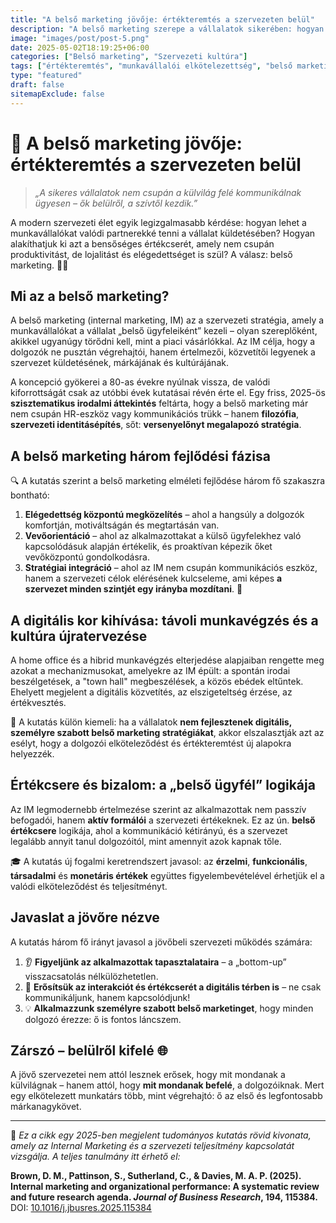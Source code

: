 ```yaml
---
title: "A belső marketing jövője: értékteremtés a szervezeten belül"
description: "A belső marketing szerepe a vállalatok sikerében: hogyan alakíthatunk ki értékteremtő és lojalitást növelő kapcsolatokat a munkavállalókkal?"
image: "images/post/post-5.png"
date: 2025-05-02T18:19:25+06:00
categories: ["Belső marketing", "Szervezeti kultúra"]
tags: ["értékteremtés", "munkavállalói elkötelezettség", "belső marketing","lojalitás"]
type: "featured" 
draft: false
sitemapExclude: false
---
```

# 🌱 A belső marketing jövője: értékteremtés a szervezeten belül

> *„A sikeres vállalatok nem csupán a külvilág felé kommunikálnak ügyesen – ők belülről, a szívtől kezdik.”*

A modern szervezeti élet egyik legizgalmasabb kérdése: hogyan lehet a munkavállalókat valódi partnerekké tenni a vállalat küldetésében? Hogyan alakíthatjuk ki azt a bensőséges értékcserét, amely nem csupán produktivitást, de lojalitást és elégedettséget is szül? A válasz: belső marketing. 📢👥

## Mi az a belső marketing?

A belső marketing (internal marketing, IM) az a szervezeti stratégia, amely a munkavállalókat a vállalat „belső ügyfeleiként” kezeli – olyan szereplőként, akikkel ugyanúgy törődni kell, mint a piaci vásárlókkal. Az IM célja, hogy a dolgozók ne pusztán végrehajtói, hanem értelmezői, közvetítői legyenek a szervezet küldetésének, márkájának és kultúrájának.

A koncepció gyökerei a 80-as évekre nyúlnak vissza, de valódi kiforrottságát csak az utóbbi évek kutatásai révén érte el. Egy friss, 2025-ös **szisztematikus irodalmi áttekintés** feltárta, hogy a belső marketing már nem csupán HR-eszköz vagy kommunikációs trükk – hanem **filozófia**, **szervezeti identitásépítés**, sőt: **versenyelőnyt megalapozó stratégia**.

## A belső marketing három fejlődési fázisa

🔍 A kutatás szerint a belső marketing elméleti fejlődése három fő szakaszra bontható:

1. **Elégedettség központú megközelítés** – ahol a hangsúly a dolgozók komfortján, motiváltságán és megtartásán van.
2. **Vevőorientáció** – ahol az alkalmazottakat a külső ügyfelekhez való kapcsolódásuk alapján értékelik, és proaktívan képezik őket vevőközpontú gondolkodásra.
3. **Stratégiai integráció** – ahol az IM nem csupán kommunikációs eszköz, hanem a szervezeti célok elérésének kulcseleme, ami képes **a szervezet minden szintjét egy irányba mozdítani**. 🎯

## A digitális kor kihívása: távoli munkavégzés és a kultúra újratervezése

A home office és a hibrid munkavégzés elterjedése alapjaiban rengette meg azokat a mechanizmusokat, amelyekre az IM épült: a spontán irodai beszélgetések, a "town hall" megbeszélések, a közös ebédek eltűntek. Ehelyett megjelent a digitális közvetítés, az elszigeteltség érzése, az értékvesztés.

📌 A kutatás külön kiemeli: ha a vállalatok **nem fejlesztenek digitális, személyre szabott belső marketing stratégiákat**, akkor elszalasztják azt az esélyt, hogy a dolgozói elköteleződést és értékteremtést új alapokra helyezzék.

## Értékcsere és bizalom: a „belső ügyfél” logikája

Az IM legmodernebb értelmezése szerint az alkalmazottak nem passzív befogadói, hanem **aktív formálói** a szervezeti értékeknek. Ez az ún. **belső értékcsere** logikája, ahol a kommunikáció kétirányú, és a szervezet legalább annyit tanul dolgozóitól, mint amennyit azok kapnak tőle.

🎓 A kutatás új fogalmi keretrendszert javasol: az **érzelmi**, **funkcionális**, **társadalmi** és **monetáris értékek** együttes figyelembevételével érhetjük el a valódi elköteleződést és teljesítményt.

## Javaslat a jövőre nézve

A kutatás három fő irányt javasol a jövőbeli szervezeti működés számára:

1. 👂 **Figyeljünk az alkalmazottak tapasztalataira** – a „bottom-up” visszacsatolás nélkülözhetetlen.
2. 🤝 **Erősítsük az interakciót és értékcserét a digitális térben is** – ne csak kommunikáljunk, hanem kapcsolódjunk!
3. 💡 **Alkalmazzunk személyre szabott belső marketinget**, hogy minden dolgozó érezze: ő is fontos láncszem.

## Zárszó – belülről kifelé 🌐

A jövő szervezetei nem attól lesznek erősek, hogy mit mondanak a külvilágnak – hanem attól, hogy **mit mondanak befelé**, a dolgozóiknak. Mert egy elkötelezett munkatárs több, mint végrehajtó: ő az első és legfontosabb márkanagykövet.

---

🔎 *Ez a cikk egy 2025-ben megjelent tudományos kutatás rövid kivonata, amely az Internal Marketing és a szervezeti teljesítmény kapcsolatát vizsgálja. A teljes tanulmány itt érhető el:*

**Brown, D. M., Pattinson, S., Sutherland, C., & Davies, M. A. P. (2025). Internal marketing and organizational performance: A systematic review and future research agenda. *Journal of Business Research*, 194, 115384.**  
DOI: [10.1016/j.jbusres.2025.115384](https://doi.org/10.1016/j.jbusres.2025.115384)


